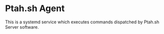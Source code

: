 # Ptah.sh Agent

This is a systemd service which executes commands dispatched by Ptah.sh Server software.
